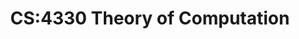 ---
layout: page
title: CS:4330 Theory of Computation
short: theoryOfComputation
time: Spring 2021
year: 2021.0
position: Teaching Assistant
location: University of Iowa
description: The goal of this course is to develop the intuition of machine-computation using the mathematical models of computation provided by automata theory.Topics covered include finite automata, regular sets and regular expressions, context-free languages and push-down automata, Turing machines, decidability, and undecidability theory. 
link: #
---